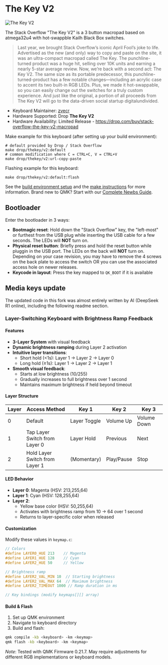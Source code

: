 # The Key V2

![The Key V2](https://massdrop-s3.imgix.net/product-images/stack-overflow-the-key-v2-macropad/FP/vSqOp9eUQNGXW4zl3EVQ_7528-copy-pdp.jpg)

The Stack Overflow "The Key V2" is a 3 button macropad based on atmega32u4 with hot-swappble Kailh Black Box switches.

> Last year, we brought Stack Overflow’s iconic April Fool’s joke to life. Advertised as the new (and only) way to copy and paste on the site, it was an ultra-compact macropad called The Key. The punchline-turned product was a huge hit, selling over 10K units and earning a nearly 5-star average review. Now, we’re back with a second act: The Key V2. The same size as its portable predecessor, this punchline-turned-product has a few notable changes—including an acrylic case to accent its two built-in RGB LEDs. Plus, we made it hot-swappable, so you can easily change out the switches for a truly custom experience. And just like the original, a portion of all proceeds from The Key V2 will go to the data-driven social startup digitalundivided.

* Keyboard Maintainer: [zvecr](https://github.com/zvecr)
* Hardware Supported: Drop **The Key V2**
* Hardware Availability: Limited Release - https://drop.com/buy/stack-overflow-the-key-v2-macropad

Make example for this keyboard (after setting up your build environment):

    # default provided by Drop / Stack Overflow
    make drop/thekey/v2:default
    # common modification where C = CTRL+C, V = CTRL+V
    make drop/thekey/v2:url-copy-paste

Flashing example for this keyboard:

    make drop/thekey/v2:default:flash


See the [build environment setup](https://docs.qmk.fm/#/getting_started_build_tools) and the [make instructions](https://docs.qmk.fm/#/getting_started_make_guide) for more information. Brand new to QMK? Start with our [Complete Newbs Guide](https://docs.qmk.fm/#/newbs).

## Bootloader

Enter the bootloader in 3 ways:

* **Bootmagic reset**: Hold down the "Stack Overflow" key, the "left-most" or furthest from the USB plug while inserting the USB cable for a few seconds. The LEDs will **NOT** turn on.
* **Physical reset button**: Briefly press and hold the reset button while pluggin in the USB port. The LEDs on the back will **NOT** turn on. Depending on your case revision, you may have to remove the 4 screws on the back plate to access the switch OR you can use the associated access hole on newer releases.
* **Keycode in layout**: Press the key mapped to `QK_BOOT` if it is available

## Media keys update

The updated code in this fork was almost entirely written by AI (DeepSeek R1
online), including the following readme section.

### Layer-Switching Keyboard with Brightness Ramp Feedback

#### Features
- **3-Layer System** with visual feedback
- **Dynamic brightness ramping** during Layer 2 activation
- **Intuitive layer transitions**:
  - Short hold (<1s): Layer 1 → Layer 2 → Layer 0
  - Long hold (≥1s): Layer 1 → Layer 2 → Layer 1
- **Smooth visual feedback**:
  - Starts at low brightness (10/255)
  - Gradually increases to full brightness over 1 second
  - Maintains maximum brightness if held beyond timeout

#### Layer Structure
| Layer | Access Method                    | Key 1          | Key 2      | Key 3      |
|-------|-----------------------------------|----------------|------------|------------|
| 0     | Default                          | Layer Toggle   | Volume Up  | Volume Down|
| 1     | Tap Layer Switch from Layer 0    | Layer Hold     | Previous   | Next       |
| 2     | Hold Layer Switch from Layer 1   | (Momentary)    | Play/Pause | Stop       |

#### LED Behavior
- **Layer 0**: Magenta (HSV: 213,255,64)
- **Layer 1**: Cyan (HSV: 128,255,64)
- **Layer 2**: 
  - Yellow base color (HSV: 50,255,64)
  - Activates with brightness ramp from 10 → 64 over 1 second
  - Returns to layer-specific color when released

#### Customization
Modify these values in `keymap.c`:
```c
// Colors
#define LAYER0_HUE 213    // Magenta
#define LAYER1_HUE 128    // Cyan
#define LAYER2_HUE 50     // Yellow

// Brightness ramp
#define LAYER2_VAL_MIN 10  // Starting brightness
#define LAYER2_VAL_MAX 64  // Maximum brightness
#define LAYER2_TIMEOUT 1000 // Ramp duration in ms

// Key bindings (modify keymaps[][] array)
```

#### Build & Flash

1. Set up QMK environment
2. Navigate to keyboard directory
3. Build and flash:

```sh
qmk compile -kb <keyboard> -km <keymap>
qmk flash -kb <keyboard> -km <keymap>
```

*Note*: Tested with QMK Firmware 0.21.7. May require adjustments for different RGB implementations or keyboard models.

